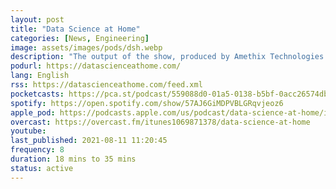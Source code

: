 ```yaml
---
layout: post
title: "Data Science at Home"
categories: [News, Engineering]
image: assets/images/pods/dsh.webp
description: "The output of the show, produced by Amethix Technologies is the weekly episodes explaining the latest and most relevant finding in machine learning and artificial intelligence, interviewing researchers and influential scientists in the field."
podurl: https://datascienceathome.com/
lang: English
rss: https://datascienceathome.com/feed.xml
pocketcasts: https://pca.st/podcast/559088d0-01a5-0138-b5bf-0acc26574db2
spotify: https://open.spotify.com/show/57AJ6GiMDPVBLGRqvjeoz6
apple_pod: https://podcasts.apple.com/us/podcast/data-science-at-home/id1069871378
overcast: https://overcast.fm/itunes1069871378/data-science-at-home
youtube:
last_published: 2021-08-11 11:20:45
frequency: 8
duration: 18 mins to 35 mins
status: active
---
```

